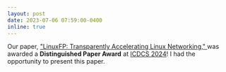 ```yaml
---
layout: post
date: 2023-07-06 07:59:00-0400
inline: true
---
```


Our paper, <a href="{{ 'linuxfp_icdcs24.pdf' | prepend: 'assets/pdf/' | relative_url}}" target="_blank" rel="noopener noreferrer">"LinuxFP: Transparently Accelerating Linux Networking," <i class="fas fa-file-pdf"></i></a> was awarded a <b>Distinguished Paper Award</b> at [ICDCS 2024](https://icdcs2024.icdcs.org/)!
I had the opportunity to present this paper.
